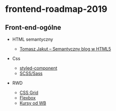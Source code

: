# frontend-roadmap-2019

<h2>Front-end-ogólne</h2>

<ul>
  <li>HTML semantyczny</li>
  <ul>
    <li><a href="https://tutorials.comandeer.pl/html5-blog.html" rel="nofollow">Tomasz Jakut – Semantyczny blog w HTML5</a></li>
  </ul>
</ul>
<ul>
    <li>Css</li>
    <ul>
      <li><a href="https://www.styled-components.com/">styled-component</a></li>
      <li><a href="https://sass-lang.com/">SCSS/Sass</a></li>
    </ul>
  </ul>
  <ul>
    <li>RWD</li>
    <ul>
      <li><a href="http://cssgridgarden.com/#pl">CSS Grid</a></li>
      <li><a href="https://flexboxfroggy.com/#pl">Flexbox</a></li>
      <li><a href="https://wesbos.com/courses/">Kursy od WB</a></li>
    </ul>
  </ul>
